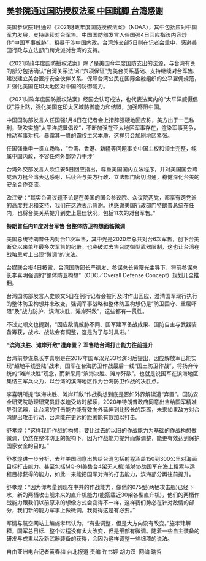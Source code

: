 <!--1609843740000-->
[美参院通过国防授权法案 中国跳脚 台湾感谢](https://www.rfa.org/mandarin/yataibaodao/gangtai/hcm-01052021054948.html)
------

<p>美国参议院1日通过《2021财政年度国防授权法案》（NDAA），其中包括应对中国军力发展，支持继续对台军售。中国国防部发言人任国强4日回应指该内容炒作“中国军事威胁”，粗暴干涉中国内政。台湾外交部5日则在记者会重申，感谢美国行政与立法部门跨党派对台湾的支持。</p><p>《2021财政年度国防授权法案》除了是美国今年度国防支出的法源，与台湾有关的部分包括确认“台湾关系法”和“六项保证”为美台关系基础、支持继续对台军售、建议建立美台医疗安全伙伴关系、保障台湾公民在国际金融组织的公平雇佣规范，并强化美国在印太地区对中国的防御能力。</p><p>《2021财政年度国防授权法案》经国会认可成法，也代表法案内的“太平洋威慑倡议”将上路，强化美国在印太区域防御能力和结盟，加强吓阻中国。</p><p>中国国防部发言人任国强1月4日在记者会上措辞强硬地回应称，美方出于一己私利，鼓吹实施“太平洋威慑倡议”，不断加强在亚太地区军事存在，渲染军事竞争，推动军事对抗，暴露其一贯的霸权主义本质，这样只会加剧地区紧张。</p><p>任国强重申一贯立场称，“台湾、香港、新疆等问题事关中国主权和领土完整，纯属中国内政，不容任何外部势力干涉”</p><p>台湾外交部发言人欧江安5日回应指出，尊重美国国内立法程序，并对美国国会跨党派力挺台湾表达感谢，后续会与美方行政、立法部门密切沟通，稳健深化台美的安全合作交流。</p><p>欧江安：“其实台湾议题不论是在美国的国会参议院、众议院两党，都享有跨党派的高度共识和支持，我们在这边表示感谢。也感谢美国行政部门特朗普总统在任内，也将台美关系提升到史上最佳状况，包括11次的对台军售。”</p><p><strong>特朗普任内11度对台军售 台整体防卫构想面临微调</strong></p><p>美国总统特朗普任内对台11次军售，其中光是2020年总共对台6次军售，创下台美断交以来单年最多次军售的纪录。也突破过去售台防御型武器限制，这也让台湾在战略思考上出现“微调”的说法。</p><p>台媒联合报4日披露，台湾国防部长严德发、参谋总长黄曙光主导下，将前参谋总长李喜明强调的“整体防卫构想”（ODC／Overall Defense Concept）规划几全推翻。</p><p>台湾国防部发言人史顺文5日在例行记者会被问及时作出回应，澄清国军现行执行的整体防卫构想并未改变，强调军事战略和整体防卫构想仍是“防卫固守、重层吓阻”及“战力防护、滨海决胜、滩岸歼敌”，这些都有一贯性。</p><p>不过史顺文也提到，“因应敌情威胁不同、国军建军备战成果、国防自主与武器装备筹获，战术、战法会有调整，这是为了与时具进。”</p><p><strong>“滨海决胜、滩岸歼敌”遭弃置？ 军售助台湾打击能力往前提升</strong></p><p>台湾前参谋总长李喜明是在2017年国军汉光33号演习后提出，因应解放军已能实现“超地平线登陆”战术，国军在台海防卫作战最后一线“国土防卫作战”，将扬弃传统的“滩岸决胜”观念，而新采用“滨海决胜、滩岸歼敌”。也就是说国军在滨海地区集结三军兵火力，以台湾的滨海地区作为台海防卫作战的决胜点。</p><p>李喜明所提“滨海决胜、滩岸歼敌”作战构想到底是否如外界解读遭“弃置”。国防安全研究院助理研究员舒孝煌受访时解读，2020年特朗普政府同意出售给国军精准导引武器，让台湾的打击能力能有效向外延伸到比较长的距离，未来如果敌方对台湾提出攻击行动，台湾能在更远的距离能有效加以打击。</p><p>舒孝煌：“这样我们作战的构想，要比过去的以旧的作战能力为基础的作战构想做微调，仍然在整体防卫的架构下，因为作战能力提升而做调整，能更有效达到保护国家安全的目的。”</p><p>舒孝煌进一步分析，去年美国同意出售给台湾包括射程涵盖150到300公里对海面目标打击能力。甚至包括MQ-9(美售台4架无人机)能够协助国军在海上搜索与远程目标获得的能力，如此一来能把国军对海的打击能力，滨海部分再往前提升。</p><p>舒孝煌：“因为你考量到现在中共的作战能力，像他的075型(两栖攻击舰)已经下水，新的两栖攻击舰未来的直升机能力(能搭载近30架各型直升机)，他们的两栖作战能力跟我们以前原来的想像方式会变得不一样，这样我们势必在针对敌情的部分，我们新的能力军事上做微调，我觉得这是有必要。”</p><p>军情与航空网站主编施孝玮认为，“有些调整，但是大方向没有改变。”施孝玮解释，国军总目标、整个过程没有太大改变，但是细部有微调。随着一些自主装备的研发与成果以及新武器装备的获得，会因为这样调整一些细项的说法。</p><p></p><p>自由亚洲电台记者黄春梅 台北报道 责编 许书婷 胡力汉  网编 瑞哲</p><p></p>
